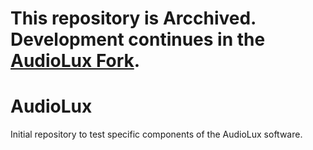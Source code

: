 # This repository is Arcchived. Development continues in the [AudioLux Fork](https://github.com/davidqmora/Nanolux).

# AudioLux
Initial repository to test specific components of the AudioLux software.
